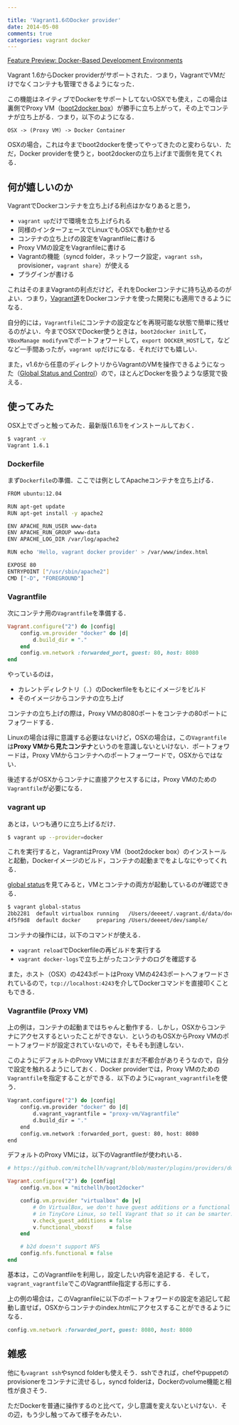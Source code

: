 ```yaml
---

title: 'Vagrant1.6のDocker provider'
date: 2014-05-08
comments: true
categories: vagrant docker
---
```


[Feature Preview: Docker-Based Development Environments](http://www.vagrantup.com/blog/feature-preview-vagrant-1-6-docker-dev-environments.html)

Vagrant 1.6からDocker providerがサポートされた．つまり，VagrantでVMだけでなくコンテナも管理できるようになった．

この機能はネイティブでDockerをサポートしてないOSXでも使え，この場合は裏側でProxy VM（[boot2docker box](https://vagrantcloud.com/mitchellh/boot2docker)）が勝手に立ち上がって，その上でコンテナが立ち上がる．つまり，以下のようになる．

```
OSX -> (Proxy VM) -> Docker Container
```

OSXの場合，これは今までboot2dockerを使ってやってきたのと変わらない．ただ，Docker providerを使うと，boot2dockerの立ち上げまで面倒を見てくれる．

## 何が嬉しいのか

VagrantでDockerコンテナを立ち上げる利点はかなりあると思う，

- `vagrant up`だけで環境を立ち上げられる
- 同様のインターフェースでLinuxでもOSXでも動かせる
- コンテナの立ち上げの設定をVagrantfileに書ける
- Proxy VMの設定をVagranfileに書ける
- Vagrantの機能（syncd folder，ネットワーク設定，`vagrant ssh`，provisioner，`vagrant share`）が使える
- プラグインが書ける


これはそのままVagrantの利点だけど，それをDockerコンテナに持ち込めるのがよい．つまり，[Vagrant道](http://mitchellh.com/the-tao-of-vagrant)をDockerコンテナを使った開発にも適用できるようになる．

自分的には，`Vagrantfile`にコンテナの設定などを再現可能な状態で簡単に残せるのがよい．今までOSXでDocker使うときは，`boot2docker init`して，`VBoxManage modifyvm`でポートフォワードして，`export DOCKER_HOST`して，などなど一手間あったが，`vagrant up`だけになる．それだけでも嬉しい．

また，v1.6から任意のディレクトリからVagrantのVMを操作できるようになった（[Global Status and Control](http://www.vagrantup.com/blog/feature-preview-vagrant-1-6-global-status.html)）ので，ほとんどDockerを扱うような感覚で扱える．

## 使ってみた

OSX上でざっと触ってみた．最新版(1.6.1)をインストールしておく．

```bash
$ vagrant -v
Vagrant 1.6.1
```

### Dockerfile

まず`Dockerfile`の準備．ここでは例としてApacheコンテナを立ち上げる．

```bash
FROM ubuntu:12.04

RUN apt-get update
RUN apt-get install -y apache2

ENV APACHE_RUN_USER www-data
ENV APACHE_RUN_GROUP www-data
ENV APACHE_LOG_DIR /var/log/apache2

RUN echo 'Hello, vagrant docker provider' > /var/www/index.html

EXPOSE 80
ENTRYPOINT ["/usr/sbin/apache2"]
CMD ["-D", "FOREGROUND"]
```

### Vagrantfile

次にコンテナ用の`Vagrantfile`を準備する．

```ruby
Vagrant.configure("2") do |config|
    config.vm.provider "docker" do |d|
        d.build_dir = "."
    end
    config.vm.network :forwarded_port, guest: 80, host: 8080
end          
```

やっているのは，

- カレントディレクトリ（`.`）のDockerfileをもとにイメージをビルド
- そのイメージからコンテナの立ち上げ

コンテナの立ち上げの際は，Proxy VMの8080ポートをコンテナの80ポートにフォワードする．

Linuxの場合は得に意識する必要はないけど，OSXの場合は，この`Vagrantfile`は**Proxy VMから見たコンテナ**というのを意識しないといけない．ポートフォワードは，Proxy VMからコンテナへのポートフォーワードで，OSXからではない．

後述するがOSXからコンテナに直接アクセスするには，Proxy VMのための`Vagrantfile`が必要になる．


### vagrant up

あとは，いつも通りに立ち上げるだけ．

```bash
$ vagrant up --provider=docker
```

これを実行すると，VagrantはProxy VM（boot2docker box）のインストールと起動，Dockerイメージのビルド，コンテナの起動までをよしなにやってくれる．

[global status](http://www.vagrantup.com/blog/feature-preview-vagrant-1-6-global-status.html)を見てみると，VMとコンテナの両方が起動しているのが確認できる．

```bash
$ vagrant global-status
2bb2281  default virtualbox running   /Users/deeeet/.vagrant.d/data/docker-host
4f5f9d8  default docker     preparing /Users/deeeet/dev/sample/
```

コンテナの操作には，以下のコマンドが使える．

- `vagrant reload`でDockerfileの再ビルドを実行する
- `vagrant docker-logs`で立ち上がったコンテナのログを確認する

また，ホスト（OSX）の4243ポートはProxy VMの4243ポートへフォワードされているので，`tcp://localhost:4243`を介してDockerコマンドを直接叩くこともできる．

### Vagrantfile (Proxy VM)

上の例は，コンテナの起動まではちゃんと動作する．しかし，OSXからコンテナにアクセスするといったことができない．というのもOSXからProxy VMのポートフォワードが設定されていないので，そもそも到達しない．

このようにデフォルトのProxy VMにはまだまだ不都合がありそうなので，自分で設定を触れるようにしておく．Docker providerでは，Proxy VMのための`Vagrantfile`を指定することができる．以下のように`vagrant_vagrantfile`を使う．

```bash
Vagrant.configure("2") do |config|
    config.vm.provider "docker" do |d|
        d.vagrant_vagrantfile = "proxy-vm/Vagrantfile"
        d.build_dir = "."
    end
    config.vm.network :forwarded_port, guest: 80, host: 8080
end
```

デフォルトのProxy VMには，以下のVagrantfileが使われいる．

```ruby
# https://github.com/mitchellh/vagrant/blob/master/plugins/providers/docker/hostmachine/Vagrantfile

Vagrant.configure("2") do |config|
    config.vm.box = "mitchellh/boot2docker"

    config.vm.provider "virtualbox" do |v|
        # On VirtualBox, we don't have guest additions or a functional vboxsf
        # in TinyCore Linux, so tell Vagrant that so it can be smarter.
        v.check_guest_additions = false
        v.functional_vboxsf     = false
    end

    # b2d doesn't support NFS
    config.nfs.functional = false
end
```

基本は，このVagrantfileを利用し，設定したい内容を追記する．そして，`vagrant_vagrantfile`でこのVagrantfile指定する形にする．

上の例の場合は，このVagranfileに以下のポートフォワードの設定を追記して起動し直せば，OSXからコンテナのindex.htmlにアクセスすることができるようになる．

```ruby
config.vm.network :forwarded_port, guest: 8080, host: 8080
```

## 雑感

他にも`vagrant ssh`やsyncd folderも使えそう．sshできれば，chefやpuppetのprovisionerをコンテナに流せるし，syncd folderは，Dockerのvolume機能と相性が良さそう．

ただDockerを普通に操作するのと比べて，少し意識を変えないといけない．その辺，もう少し触ってみて様子をみたい．






